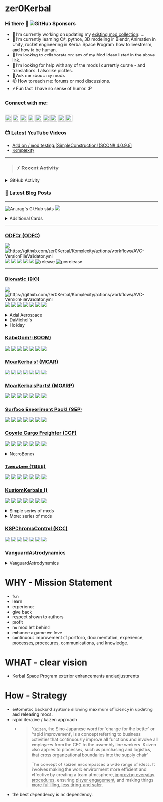 # zer0Kerbal

### Hi there 👋 ![GitHub Sponsors](https://img.shields.io/github/sponsors/zer0Kerbal?color=purple&label=Github%20Sponsors&style=social)  
- 🔭 I’m currently working on updating my [existing mod collection](https://tinyurl.com/zer0KModTracker): ...
- 🌱 I’m currently learning C#, python, 3D modeling in Blendr, Animation in Unity, rocket engineering in Kerbal Space Program, how to livestream, and how to be human.
- 👯 I’m looking to collaborate on: any of my Mod Ideas listed in the above link.
- 🤔 I’m looking for help with any of the mods I currently curate - and translations. I also like pickles.
- 💬 Ask me about: my mods 
- 📫 How to reach me: forums or mod discussions.
- ⚡ Fun fact: I have no sense of humor. :P

### Connect with me:

[<img align="left" alt="kerbalspaceprogram.com" width="22px" src="https://kerbalspaceprogram.com//favicon.ico" />][website]
[<img align="left" alt="zer0Kerbal | CurseForge" width="22px" src="https://cdn.jsdelivr.net/npm/simple-icons@v3/icons/curseforge.svg" />][curseforge]
[<img align="left" alt="zer0Kerbal | CurseForge" width="22px" src="https://cdn.jsdelivr.net/npm/simple-icons@v3/icons/reddit.svg" />][reddit]
[<img align="left" alt="zer0Kerbal | CurseForge" width="22px" src="https://cdn.jsdelivr.net/npm/simple-icons@v3/icons/patreon.svg" />][patreon]
[<img align="left" alt="zer0Kerbal | YouTube" width="22px" src="https://cdn.jsdelivr.net/npm/simple-icons@v3/icons/youtube.svg" />][youtube]
[<img align="left" alt="zer0Kerbal | Twitch" width="22px" src="https://cdn.jsdelivr.net/npm/simple-icons@v3/icons/twitch.svg" />][twitch]
[<img align="left" alt="zer0Kerbal | CurseForge" width="22px" src="https://cdn.jsdelivr.net/npm/simple-icons@v3/icons/paypal.svg" />][paypal]
[<img align="left" alt="zer0Kerbal | buy me a coffee" width="22px" src="https://cdn.jsdelivr.net/npm/simple-icons@v3/icons/buymeacoffee.svg" />][buymeacoffee]
[<img align="left" alt="zer0Kerbal | Twitter" width="22px" src="https://cdn.jsdelivr.net/npm/simple-icons@v3/icons/twitter.svg" />][twitter]
<br />
---

### 📺 Latest YouTube Videos

<!-- YOUTUBE:START -->
- [Add on / mod testing:[SimpleConstruction! &lpar;SCON!&rpar; 4.0.9.9]](https://www.youtube.com/watch?v=j7EWdZ0T-kg)
- [Komplexity](https://www.youtube.com/watch?v=erhEQpBZGas)
<!-- YOUTUBE:END -->

---

>### :zap: Recent Activity

<details>
  <summary>GitHub Activity</summary>
  
<!--START_SECTION:activity-->
1. ❗️ Opened issue [#2](https://github.com/zer0Kerbal/SimpleLife/issues/2) in [zer0Kerbal/SimpleLife](https://github.com/zer0Kerbal/SimpleLife)
2. ❗️ Opened issue [#48](https://github.com/zer0Kerbal/MiniSampleReturnCapsule/issues/48) in [zer0Kerbal/MiniSampleReturnCapsule](https://github.com/zer0Kerbal/MiniSampleReturnCapsule)
3. ❗️ Opened issue [#40](https://github.com/zer0Kerbal/WhimChaser/issues/40) in [zer0Kerbal/WhimChaser](https://github.com/zer0Kerbal/WhimChaser)
4. ❗️ Opened issue [#30](https://github.com/zer0Kerbal/Dreamer/issues/30) in [zer0Kerbal/Dreamer](https://github.com/zer0Kerbal/Dreamer)
5. ❗️ Opened issue [#8](https://github.com/zer0Kerbal/FieldTrainingLab/issues/8) in [zer0Kerbal/FieldTrainingLab](https://github.com/zer0Kerbal/FieldTrainingLab)
6. ❗️ Opened issue [#16](https://github.com/zer0Kerbal/FieldTrainingFacility/issues/16) in [zer0Kerbal/FieldTrainingFacility](https://github.com/zer0Kerbal/FieldTrainingFacility)
7. ❗️ Opened issue [#69](https://github.com/zer0Kerbal/TheGoldStandard/issues/69) in [zer0Kerbal/TheGoldStandard](https://github.com/zer0Kerbal/TheGoldStandard)
8. ❗️ Opened issue [#42](https://github.com/zer0Kerbal/JoolianDiscovery/issues/42) in [zer0Kerbal/JoolianDiscovery](https://github.com/zer0Kerbal/JoolianDiscovery)
9. ❗️ Opened issue [#64](https://github.com/zer0Kerbal/LithobrakeExplorationTechnologies/issues/64) in [zer0Kerbal/LithobrakeExplorationTechnologies](https://github.com/zer0Kerbal/LithobrakeExplorationTechnologies)
10. ❗️ Opened issue [#5](https://github.com/zer0Kerbal/NotSoSimpleConstruction/issues/5) in [zer0Kerbal/NotSoSimpleConstruction](https://github.com/zer0Kerbal/NotSoSimpleConstruction)
<!--END_SECTION:activity-->

</details

---

### 📕 Latest Blog Posts

<!-- BLOG-POST-LIST:START -->
<!-- BLOG-POST-LIST:END -->

---

<!--- [![Anurag's GitHub stats](https://github-readme-stats.vercel.app/api?username=zer0Kerbal)](https://github.com/anuraghazra/github-readme-stats) -->
![Anurag's GitHub stats](https://github-readme-stats.vercel.app/api?username=zer0Kerbal&show_icons=true) <img src="https://github-readme-stats.vercel.app/api/top-langs/?username=zer0kerbal&layout=compact&hide_border=true&bg_color=bada55&langs_count=4">  

  <details>
    <summary>Additional Cards</summary>
    


[![Readme Card](https://github-readme-stats.vercel.app/api/pin/?username=zer0Kerbal&repo=Pteron)](https://github.com/zer0Kerbal/Pteron)  

[![Readme Card](https://github-readme-stats.vercel.app/api/pin/?username=zer0Kerbal&repo=MKII-L)](https://github.com/zer0Kerbal/MKII-L) [![Readme Card](https://github-readme-stats.vercel.app/api/pin/?username=zer0Kerbal&repo=MK2Y)](https://github.com/zer0Kerbal/MK2Y)
</details>



***  
### [ODFCr (ODFC)](https://github.com/zer0Kerbal/ODFC)  
![](https://img.shields.io/github/v/release/zer0Kerbal/ODFCr?include_prereleases?style=plastic)
![](https://github.com/zer0Kerbal/Komplexity/actions/workflows/AVC-VersionFileValidator.yml/badge.svg?branch=main "https://github.com/zer0Kerbal/Komplexity/actions/workflows/AVC-VersionFileValidator.yml" )
![](https://img.shields.io/github/repo-size/zer0Kerbal/ODFCr?style=plastic)
![](https://img.shields.io/github/directory-file-count/zer0Kerbal/Biomatic?style=plastic)
![](https://img.shields.io/github/downloads/zer0Kerbal/ODFCr/total?style=plastic)
![](http://img.shields.io/github/labels/zer0Kerbal/ODFCr/help-wanted?style=plastic)
![](https://img.shields.io/github/contributors/zer0kerbal/ODFCr?style=plastic)
![release](https://img.shields.io/github/release-date/zer0kerbal/ODFCr?style=plastic)
![prerelease](https://img.shields.io/github/release-date-pre/zer0kerbal/ODFCr?style=plastic)
*** 

### [Biomatic (BIO)](https://github.com/zer0Kerbal/Biomatic)  
![](https://img.shields.io/github/v/release/zer0Kerbal/Biomatic?include_prereleases?style=plastic)
![](https://github.com/zer0Kerbal/Komplexity/actions/workflows/AVC-VersionFileValidator.yml/badge.svg?branch=main "https://github.com/zer0Kerbal/Komplexity/actions/workflows/AVC-VersionFileValidator.yml" )
![](https://img.shields.io/github/repo-size/zer0Kerbal/Biomatic?style=plastic)
![](https://img.shields.io/github/directory-file-count/zer0Kerbal/Biomatic?style=plastic)
![](https://img.shields.io/github/downloads/zer0Kerbal/Biomatic/total?style=plastic)
![](http://img.shields.io/github/labels/zer0Kerbal/Biomatic/help-wanted?style=plastic)
![](https://img.shields.io/github/contributors/zer0kerbal/Biomatic?style=plastic)
![](https://img.shields.io/github/release-date/zer0kerbal/Biomatic?style=plastic)
![](https://img.shields.io/github/release-date-pre/zer0kerbal/Biomatic?style=plastic)

<details>
  <summary>Axial Aerospace</summary>

  [![Readme Card](https://github-readme-stats.vercel.app/api/pin/?username=zer0Kerbal&repo=Dreamer)](https://github.com/zer0Kerbal/Dreamer)   [![Readme Card](https://github-readme-stats.vercel.app/api/pin/?username=zer0Kerbal&repo=Whimchaser)](https://github.com/zer0Kerbal/WhimChaser)

  [![Readme Card](https://github-readme-stats.vercel.app/api/pin/?username=zer0Kerbal&repo=SimpleCargoSolutions)](https://github.com/zer0Kerbal/SimpleCargoSolutions) [![Readme Card](https://github-readme-stats.vercel.app/api/pin/?username=zer0Kerbal&repo=LanderTek)](https://github.com/zer0Kerbal/LanderTek)

  ### [Dreamer (AAD)](https://github.com/zer0Kerbal/Dreamer)
  
  ![](https://github.com/zer0Kerbal/Dreamer/actions/workflows/greetings.yml/badge.svg) ![](https://github.com/zer0Kerbal/Dreamer/actions/workflows/AVC-VersionFileValidator.yml/badge.svg?branch=master) 
  ![](https://img.shields.io/github/downloads/zer0Kerbal/Dreamer/total?style=plastic) ![](https://img.shields.io/github/repo-size/zer0Kerbal/Dreamer?style=plastic) ![](https://img.shields.io/github/contributors/zer0kerbal/Dreamer?style=plastic) ![](https://img.shields.io/github/release-date/zer0kerbal/Dreamer?style=plastic) ![](https://img.shields.io/github/release-date-pre/zer0kerbal/Dreamer?style=plastic)

  ### [WhimChaserr (AAWC))](https://github.com/zer0Kerbal/WhimChaserr)
  
  ![](https://github.com/zer0Kerbal/WhimChaserr/actions/workflows/greetings.yml/badge.svg) ![](https://github.com/zer0Kerbal/WhimChaserr/actions/workflows/AVC-VersionFileValidator.yml/badge.svg?branch=master) 
  ![](https://img.shields.io/github/downloads/zer0Kerbal/WhimChaserr/total?style=plastic) ![](https://img.shields.io/github/repo-size/zer0Kerbal/WhimChaserr?style=plastic) ![](https://img.shields.io/github/contributors/zer0kerbal/WhimChaserr?style=plastic) ![](https://img.shields.io/github/release-date/zer0kerbal/WhimChaserr?style=plastic) ![](https://img.shields.io/github/release-date-pre/zer0kerbal/WhimChaser?style=plastic)

  ### [Simple Cargo Solutions (AASC)](https://github.com/zer0Kerbal/SimpleCargoSolution)
  
  ![](https://github.com/zer0Kerbal/SimpleCargoSolution/actions/workflows/greetings.yml/badge.svg) ![](https://github.com/zer0Kerbal/SimpleCargoSolution/actions/workflows/AVC-VersionFileValidator.yml/badge.svg?branch=master) 
  ![](https://img.shields.io/github/downloads/zer0Kerbal/SimpleCargoSolution/total?style=plastic) ![](https://img.shields.io/github/repo-size/zer0Kerbal/SimpleCargoSolution?style=plastic) ![](https://img.shields.io/github/contributors/zer0kerbal/SimpleCargoSolution?style=plastic) ![](https://img.shields.io/github/release-date/zer0kerbal/SimpleCargoSolution?style=plastic) ![](https://img.shields.io/github/release-date-pre/zer0kerbal/SimpleCargoSolution?style=plastic)

  ### [LanderTek (AALT)](https://github.com/zer0Kerbal/LanderTek)
  
  ![](https://github.com/zer0Kerbal/LanderTek/actions/workflows/greetings.yml/badge.svg) ![](https://github.com/zer0Kerbal/LanderTek/actions/workflows/AVC-VersionFileValidator.yml/badge.svg?branch=master) 
  ![](https://img.shields.io/github/downloads/zer0Kerbal/LanderTek/total?style=plastic) ![](https://img.shields.io/github/repo-size/zer0Kerbal/LanderTek?style=plastic) ![](https://img.shields.io/github/contributors/zer0kerbal/LanderTek?style=plastic) ![](https://img.shields.io/github/release-date/zer0kerbal/LanderTek?style=plastic) ![](https://img.shields.io/github/release-date-pre/zer0kerbal/LanderTek?style=plastic)

</details>

<details>
   <summary>DaMichel's</summary>
  
   [![Readme Card](https://github-readme-stats.vercel.app/api/pin/?username=zer0Kerbal&repo=DaMichel)](https://github.com/zer0Kerbal/DaMichel)   [![Readme Card](https://github-readme-stats.vercel.app/api/pin/?username=zer0Kerbal&repo=AeroRadial)](https://github.com/zer0Kerbal/AeroRadial) [![Readme Card](https://github-readme-stats.vercel.app/api/pin/?username=zer0Kerbal&repo=Fuselage)](https://github.com/zer0Kerbal/Fuselage) [![Readme Card](https://github-readme-stats.vercel.app/api/pin/?username=zer0Kerbal&repo=SphericalTanks)](https://github.com/zer0Kerbal/SphericalTanks) [![Readme Card](https://github-readme-stats.vercel.app/api/pin/?username=zer0Kerbal&repo=Cargobays)](https://github.com/zer0Kerbal/CargoBays) 

### [DaMichel's Part Pack (DMPP)](https://github.com/zer0Kerbal/DaMichel)
  
  ![](https://github.com/zer0Kerbal/DaMichel/actions/workflows/greetings.yml/badge.svg) ![](https://github.com/zer0Kerbal/DaMichel/actions/workflows/AVC-VersionFileValidator.yml/badge.svg?branch=master) 
  ![](https://img.shields.io/github/downloads/zer0Kerbal/DaMichel/total?style=plastic) ![](https://img.shields.io/github/repo-size/zer0Kerbal/DaMichel?style=plastic) ![](https://img.shields.io/github/contributors/zer0kerbal/DaMichel?style=plastic) ![](https://img.shields.io/github/release-date/zer0kerbal/DaMichel?style=plastic) ![](https://img.shields.io/github/release-date-pre/zer0kerbal/DaMichel?style=plastic)

### [AeroRadial (DMAR)](https://github.com/zer0Kerbal/AeroRadial)
  
  ![](https://github.com/zer0Kerbal/AeroRadial/actions/workflows/greetings.yml/badge.svg) ![](https://github.com/zer0Kerbal/AeroRadial/actions/workflows/AVC-VersionFileValidator.yml/badge.svg?branch=master) 
  ![](https://img.shields.io/github/downloads/zer0Kerbal/AeroRadial/total?style=plastic) ![](https://img.shields.io/github/repo-size/zer0Kerbal/AeroRadial?style=plastic) ![](https://img.shields.io/github/contributors/zer0kerbal/AeroRadial?style=plastic) ![](https://img.shields.io/github/release-date/zer0kerbal/AeroRadial?style=plastic) ![](https://img.shields.io/github/release-date-pre/zer0kerbal/AeroRadial?style=plastic)

### [Fuselage (DMFS)](https://github.com/zer0Kerbal/Fuselage)
  
  ![](https://github.com/zer0Kerbal/Fuselage/actions/workflows/greetings.yml/badge.svg) ![](https://github.com/zer0Kerbal/Fuselage/actions/workflows/AVC-VersionFileValidator.yml/badge.svg?branch=master) 
  ![](https://img.shields.io/github/downloads/zer0Kerbal/Fuselage/total?style=plastic) ![](https://img.shields.io/github/repo-size/zer0Kerbal/Fuselage?style=plastic) ![](https://img.shields.io/github/contributors/zer0kerbal/Fuselage?style=plastic) ![](https://img.shields.io/github/release-date/zer0kerbal/Fuselage?style=plastic) ![](https://img.shields.io/github/release-date-pre/zer0kerbal/Fuselage?style=plastic)

### [CargoBays (DMCB)](https://github.com/zer0Kerbal/CargoBays)
  
  ![](https://github.com/zer0Kerbal/CargoBays/actions/workflows/greetings.yml/badge.svg) ![](https://github.com/zer0Kerbal/CargoBays/actions/workflows/AVC-VersionFileValidator.yml/badge.svg?branch=master) 
  ![](https://img.shields.io/github/downloads/zer0Kerbal/CargoBays/total?style=plastic) ![](https://img.shields.io/github/repo-size/zer0Kerbal/CargoBays?style=plastic) ![](https://img.shields.io/github/contributors/zer0kerbal/CargoBays?style=plastic) ![](https://img.shields.io/github/release-date/zer0kerbal/CargoBays?style=plastic) ![](https://img.shields.io/github/release-date-pre/zer0kerbal/CargoBays?style=plastic)

### [SphericalTanks (DMST)](https://github.com/zer0Kerbal/SphericalTanks)
  
  ![](https://github.com/zer0Kerbal/SphericalTanks/actions/workflows/greetings.yml/badge.svg) ![](https://github.com/zer0Kerbal/SphericalTanks/actions/workflows/AVC-VersionFileValidator.yml/badge.svg?branch=master) 
  ![](https://img.shields.io/github/downloads/zer0Kerbal/SphericalTanks/total?style=plastic) ![](https://img.shields.io/github/repo-size/zer0Kerbal/SphericalTanks?style=plastic) ![](https://img.shields.io/github/contributors/zer0kerbal/SphericalTanks?style=plastic) ![](https://img.shields.io/github/release-date/zer0kerbal/SphericalTanks?style=plastic) ![](https://img.shields.io/github/release-date-pre/zer0kerbal/SphericalTanks?style=plastic)

</details>

<details>
 <summary>Holiday</summary>
   
### [JackOLantern](https://github.com/zer0Kerbal/JackOLantern)  
[![greetings.yml](https://github.com/zer0Kerbal/JackOLantern/actions/workflows/greetings.yml/badge.svg)](https://github.com/zer0Kerbal/JackOLantern/actions/workflows/greetings.yml) ![](https://github.com/zer0Kerbal/JackOLantern/actions/workflows/AVC-VersionFileValidator.yml/badge.svg?branch=master)  
![](https://img.shields.io/github/downloads/zer0Kerbal/JackOLantern/total?style=plastic) ![](https://img.shields.io/github/repo-size/zer0Kerbal/JackOLantern?style=plastic) ![](https://img.shields.io/github/contributors/zer0kerbal/JackOLantern?style=plastic) ![](https://img.shields.io/github/release-date/zer0kerbal/JackOLantern?style=plastic) ![](https://img.shields.io/github/release-date-pre/zer0kerbal/JackOLantern?style=plastic)

### [Halloween](https://github.com/zer0Kerbal/Halloween)  
![](https://github.com/zer0Kerbal/Halloween/actions/workflows/greetings.yml/badge.svg) ![](https://github.com/zer0Kerbal/Halloween/actions/workflows/AVC-VersionFileValidator.yml/badge.svg?branch=master) 
![](https://img.shields.io/github/downloads/zer0Kerbal/Halloween/total?style=plastic) ![](https://img.shields.io/github/repo-size/zer0Kerbal/Halloween?style=plastic) ![](https://img.shields.io/github/contributors/zer0kerbal/Halloween?style=plastic) ![](https://img.shields.io/github/release-date/zer0kerbal/Halloween?style=plastic) ![](https://img.shields.io/github/release-date-pre/zer0kerbal/Halloween?style=plastic)

  </details>
   
### [KaboOom! (BOOM)](https://github.com/zer0Kerbal/Kaboom)  
![](https://github.com/zer0Kerbal/Kaboom/actions/workflows/greetings.yml/badge.svg) ![](https://github.com/zer0Kerbal/Kaboom/actions/workflows/AVC-VersionFileValidator.yml/badge.svg?branch=master) 
![](https://img.shields.io/github/downloads/zer0Kerbal/Kaboom/total?style=plastic) ![](https://img.shields.io/github/repo-size/zer0Kerbal/Kaboom?style=plastic) ![](https://img.shields.io/github/contributors/zer0kerbal/Kaboom?style=plastic) ![](https://img.shields.io/github/release-date/zer0kerbal/Kaboom?style=plastic) ![](https://img.shields.io/github/release-date-pre/zer0kerbal/Kaboom?style=plastic)

### [MoarKerbals! (MOAR)](https://github.com/zer0Kerbal/MoarKerbals)  
![](https://github.com/zer0Kerbal/MoarKerbals/actions/workflows/greetings.yml/badge.svg) ![](https://github.com/zer0Kerbal/MoarKerbals/actions/workflows/AVC-VersionFileValidator.yml/badge.svg?branch=master) 
![](https://img.shields.io/github/downloads/zer0Kerbal/MoarKerbals/total?style=plastic) ![](https://img.shields.io/github/repo-size/zer0Kerbal/MoarKerbals?style=plastic) ![](https://img.shields.io/github/contributors/zer0kerbal/MoarKerbals?style=plastic) ![](https://img.shields.io/github/release-date/zer0kerbal/MoarKerbals?style=plastic) ![](https://img.shields.io/github/release-date-pre/zer0kerbal/MoarKerbals?style=plastic)

### [MoarKerbalsParts! (MOARP)](https://github.com/zer0Kerbal/MoarKerbalsParts)  
![](https://github.com/zer0Kerbal/MoarKerbalsParts/actions/workflows/greetings.yml/badge.svg) ![](https://github.com/zer0Kerbal/MoarKerbalsParts/actions/workflows/AVC-VersionFileValidator.yml/badge.svg?branch=master) 
![](https://img.shields.io/github/downloads/zer0Kerbal/MoarKerbalsParts/total?style=plastic) ![](https://img.shields.io/github/repo-size/zer0Kerbal/MoarKerbalsParts?style=plastic) ![](https://img.shields.io/github/contributors/zer0kerbal/MoarKerbalsParts?style=plastic) ![](https://img.shields.io/github/release-date/zer0kerbal/MoarKerbalsParts?style=plastic) ![](https://img.shields.io/github/release-date-pre/zer0kerbal/MoarKerbalsParts?style=plastic)

### [Surface Experiment Pack! (SEP)](https://github.com/zer0Kerbal/SurfaceExperimentPack)  
![](https://github.com/zer0Kerbal/SurfaceExperimentPack/actions/workflows/greetings.yml/badge.svg) ![](https://github.com/zer0Kerbal/SurfaceExperimentPack/actions/workflows/AVC-VersionFileValidator.yml/badge.svg?branch=master) 
![](https://img.shields.io/github/downloads/zer0Kerbal/SurfaceExperimentPack/total?style=plastic) ![](https://img.shields.io/github/repo-size/zer0Kerbal/SurfaceExperimentPack?style=plastic) ![](https://img.shields.io/github/contributors/zer0kerbal/SurfaceExperimentPack?style=plastic) ![](https://img.shields.io/github/release-date/zer0kerbal/SurfaceExperimentPack?style=plastic) ![](https://img.shields.io/github/release-date-pre/zer0kerbal/SurfaceExperimentPack?style=plastic)

### [Coyote Cargo Freighter (CCF)](https://github.com/zer0Kerbal/CoyoteCargoFreighter)  
![](https://github.com/zer0Kerbal/CoyoteCargoFreighter/actions/workflows/greetings.yml/badge.svg) ![](https://github.com/zer0Kerbal/CoyoteCargoFreighter/actions/workflows/AVC-VersionFileValidator.yml/badge.svg?branch=master) 
![](https://img.shields.io/github/downloads/zer0Kerbal/CoyoteCargoFreighter/total?style=plastic) ![](https://img.shields.io/github/repo-size/zer0Kerbal/CoyoteCargoFreighter?style=plastic) ![](https://img.shields.io/github/contributors/zer0kerbal/CoyoteCargoFreighter?style=plastic) ![](https://img.shields.io/github/release-date/zer0kerbal/CoyoteCargoFreighter?style=plastic) ![](https://img.shields.io/github/release-date-pre/zer0kerbal/CoyoteCargoFreighter?style=plastic)

 <details>
   <summary>NecroBones</summary>
   
### [The Burger Mod (BURG)](https://github.com/zer0Kerbal/BurgerMod)  
![](https://github.com/zer0Kerbal/BurgerMod/actions/workflows/greetings.yml/badge.svg) ![](https://github.com/zer0Kerbal/BurgerMod/actions/workflows/AVC-VersionFileValidator.yml/badge.svg?branch=master) 
![](https://img.shields.io/github/downloads/zer0Kerbal/BurgerMod/total?style=plastic) ![](https://img.shields.io/github/repo-size/zer0Kerbal/BurgerMod?style=plastic) ![](https://img.shields.io/github/contributors/zer0kerbal/BurgerMod?style=plastic) ![](https://img.shields.io/github/release-date/zer0kerbal/BurgerMod?style=plastic) ![](https://img.shields.io/github/release-date-pre/zer0kerbal/BurgerMod?style=plastic)

### [The Elephant Engine (NBEE)](https://github.com/zer0Kerbal/ElephantEngine)  
![](https://github.com/zer0Kerbal/ElephantEngine/actions/workflows/greetings.yml/badge.svg) ![](https://github.com/zer0Kerbal/ElephantEngine/actions/workflows/AVC-VersionFileValidator.yml/badge.svg?branch=master) 
![](https://img.shields.io/github/downloads/zer0Kerbal/ElephantEngine/total?style=plastic) ![](https://img.shields.io/github/repo-size/zer0Kerbal/ElephantEngine?style=plastic) ![](https://img.shields.io/github/contributors/zer0kerbal/ElephantEngine?style=plastic) ![](https://img.shields.io/github/release-date/zer0kerbal/ElephantEngine?style=plastic) ![](https://img.shields.io/github/release-date-pre/zer0kerbal/ElephantEngine?style=plastic)

### [Joolian Discovery (NBJD)](https://github.com/zer0Kerbal/JoolianDiscovery)  
![](https://github.com/zer0Kerbal/JoolianDiscovery/actions/workflows/greetings.yml/badge.svg) ![](https://github.com/zer0Kerbal/JoolianDiscovery/actions/workflows/AVC-VersionFileValidator.yml/badge.svg?branch=master) 
![](https://img.shields.io/github/downloads/zer0Kerbal/JoolianDiscovery/total?style=plastic) ![](https://img.shields.io/github/repo-size/zer0Kerbal/JoolianDiscovery?style=plastic) ![](https://img.shields.io/github/contributors/zer0kerbal/JoolianDiscovery?style=plastic) ![](https://img.shields.io/github/release-date/zer0kerbal/JoolianDiscovery?style=plastic) ![](https://img.shields.io/github/release-date-pre/zer0kerbal/JoolianDiscovery?style=plastic)

### [LithobrakeExplorationTechnologies (LET)](https://github.com/zer0Kerbal/LithobrakeExplorationTechnologies)  
![](https://github.com/zer0Kerbal/LithobrakeExplorationTechnologies/actions/workflows/greetings.yml/badge.svg) ![](https://github.com/zer0Kerbal/LithobrakeExplorationTechnologies/actions/workflows/AVC-VersionFileValidator.yml/badge.svg?branch=master) 
![](https://img.shields.io/github/downloads/zer0Kerbal/LithobrakeExplorationTechnologies/total?style=plastic) ![](https://img.shields.io/github/repo-size/zer0Kerbal/LithobrakeExplorationTechnologies?style=plastic) ![](https://img.shields.io/github/contributors/zer0kerbal/LithobrakeExplorationTechnologies?style=plastic) ![](https://img.shields.io/github/release-date/zer0kerbal/LithobrakeExplorationTechnologies?style=plastic) ![](https://img.shields.io/github/release-date-pre/zer0kerbal/LithobrakeExplorationTechnologies?style=plastic)
   
### [Fuel Tanks Plus (FTP)](https://github.com/zer0Kerbal/FuelTanksPlus)  
![](https://github.com/zer0Kerbal/FuelTanksPlus/actions/workflows/greetings.yml/badge.svg) ![](https://github.com/zer0Kerbal/FuelTanksPlus/actions/workflows/AVC-VersionFileValidator.yml/badge.svg?branch=master) 
![](https://img.shields.io/github/downloads/zer0Kerbal/FuelTanksPlus/total?style=plastic) ![](https://img.shields.io/github/repo-size/zer0Kerbal/FuelTanksPlus?style=plastic) ![](https://img.shields.io/github/contributors/zer0kerbal/FuelTanksPlus?style=plastic) ![](https://img.shields.io/github/release-date/zer0kerbal/FuelTanksPlus?style=plastic) ![](https://img.shields.io/github/release-date-pre/zer0kerbal/FuelTanksPlus?style=plastic)

### [SpaceY Heavy Lifters (SYHL)](https://github.com/zer0Kerbal/SpaceY-Lifters)  
![](https://github.com/zer0Kerbal/SpaceY-Lifters/actions/workflows/greetings.yml/badge.svg) ![](https://github.com/zer0Kerbal/SpaceY-Lifters/actions/workflows/AVC-VersionFileValidator.yml/badge.svg?branch=master) 
![](https://img.shields.io/github/downloads/zer0Kerbal/SpaceY-Lifters/total?style=plastic) ![](https://img.shields.io/github/repo-size/zer0Kerbal/SpaceY-Lifters?style=plastic) ![](https://img.shields.io/github/contributors/zer0kerbal/SpaceY-Lifters?style=plastic) ![](https://img.shields.io/github/release-date/zer0kerbal/SpaceY-Lifters?style=plastic) ![](https://img.shields.io/github/release-date-pre/zer0kerbal/SpaceY-Lifters?style=plastic)

  </details>
   
### [Taerobee (TBEE)](https://github.com/zer0Kerbal/Taerobee)  
![](https://github.com/zer0Kerbal/Taerobee/actions/workflows/greetings.yml/badge.svg) ![](https://github.com/zer0Kerbal/Taerobee/actions/workflows/AVC-VersionFileValidator.yml/badge.svg?branch=master) 
![](https://img.shields.io/github/downloads/zer0Kerbal/Taerobee/total?style=plastic) ![](https://img.shields.io/github/repo-size/zer0Kerbal/Taerobee?style=plastic) ![](https://img.shields.io/github/contributors/zer0kerbal/Taerobee?style=plastic) ![](https://img.shields.io/github/release-date/zer0kerbal/Taerobee?style=plastic) ![](https://img.shields.io/github/release-date-pre/zer0kerbal/Taerobee?style=plastic)

### [KustomKerbals ()](https://github.com/zer0Kerbal/KustomKerbals)  
![](https://github.com/zer0Kerbal/KustomKerbals/actions/workflows/greetings.yml/badge.svg) ![](https://github.com/zer0Kerbal/KustomKerbals/actions/workflows/AVC-VersionFileValidator.yml/badge.svg?branch=master) 
![](https://img.shields.io/github/downloads/zer0Kerbal/KustomKerbals/total?style=plastic) ![](https://img.shields.io/github/repo-size/zer0Kerbal/KustomKerbals?style=plastic) ![](https://img.shields.io/github/contributors/zer0kerbal/KustomKerbals?style=plastic) ![](https://img.shields.io/github/release-date/zer0kerbal/KustomKerbals?style=plastic) ![](https://img.shields.io/github/release-date-pre/zer0kerbal/KustomKerbals?style=plastic)

 <details>
   <summary>Simple series of mods</summary>
   
  [![Readme Card](https://github-readme-stats.vercel.app/api/pin/?username=zer0Kerbal&repo=SimpleConstruction)](https://github.com/zer0Kerbal/SimpleConstruction) [![Readme Card](https://github-readme-stats.vercel.app/api/pin/?username=zer0Kerbal&repo=SimpleLogistics)](https://github.com/zer0Kerbal/SimpleLogistics)
   [![Readme Card](https://github-readme-stats.vercel.app/api/pin/?username=zer0Kerbal&repo=SimpleLife)](https://github.com/zer0Kerbal/SimpleLife) [![Readme Card](https://github-readme-stats.vercel.app/api/pin/?username=zer0Kerbal&repo=SimpleNotes)](https://github.com/zer0Kerbal/SimpleNotes)
   
### [SimpleConstruction! (SCON!)](https://github.com/zer0Kerbal/SimpleConstruction)
  
  ![](https://github.com/zer0Kerbal/SimpleConstruction/actions/workflows/greetings.yml/badge.svg) ![](https://github.com/zer0Kerbal/SimpleConstruction/actions/workflows/AVC-VersionFileValidator.yml/badge.svg?branch=master) 
  ![](https://img.shields.io/github/downloads/zer0Kerbal/SimpleConstruction/total?style=plastic) ![](https://img.shields.io/github/repo-size/zer0Kerbal/SimpleConstruction?style=plastic) ![](https://img.shields.io/github/contributors/zer0kerbal/SimpleConstruction?style=plastic) ![](https://img.shields.io/github/release-date/zer0kerbal/SimpleConstruction?style=plastic) ![](https://img.shields.io/github/release-date-pre/zer0kerbal/SimpleConstruction?style=plastic)

### [SimpleLogistics! (SLOG!)](https://github.com/zer0Kerbal/SimpleLogistics)
  
  ![](https://github.com/zer0Kerbal/SimpleLogistics/actions/workflows/greetings.yml/badge.svg) ![](https://github.com/zer0Kerbal/SimpleLogistics/actions/workflows/AVC-VersionFileValidator.yml/badge.svg?branch=master) 
  ![](https://img.shields.io/github/downloads/zer0Kerbal/SimpleLogistics/total?style=plastic) ![](https://img.shields.io/github/repo-size/zer0Kerbal/SimpleLogistics?style=plastic) ![](https://img.shields.io/github/contributors/zer0kerbal/SimpleLogistics?style=plastic) ![](https://img.shields.io/github/release-date/zer0kerbal/SimpleLogistics?style=plastic) ![](https://img.shields.io/github/release-date-pre/zer0kerbal/SimpleLogistics?style=plastic)

### [SimpleLife! (SLIF!)](https://github.com/zer0Kerbal/SimpleLife)
  
  ![](https://github.com/zer0Kerbal/SimpleLife/actions/workflows/greetings.yml/badge.svg) ![](https://github.com/zer0Kerbal/SimpleLife/actions/workflows/AVC-VersionFileValidator.yml/badge.svg?branch=master) 
  ![](https://img.shields.io/github/downloads/zer0Kerbal/SimpleLife/total?style=plastic) ![](https://img.shields.io/github/repo-size/zer0Kerbal/SimpleLife?style=plastic) ![](https://img.shields.io/github/contributors/zer0kerbal/SimpleLife?style=plastic) ![](https://img.shields.io/github/release-date/zer0kerbal/SimpleLife?style=plastic) ![](https://img.shields.io/github/release-date-pre/zer0kerbal/SimpleLife?style=plastic)
   
### [SimpleNotes! (SNOTE)](https://github.com/zer0Kerbal/SimpleNotes)  
   
   ![](https://github.com/zer0Kerbal/SimpleNotes/actions/workflows/greetings.yml/badge.svg) ![](https://github.com/zer0Kerbal/SimpleNotes/actions/workflows/AVC-VersionFileValidator.yml/badge.svg?branch=master) 
   ![](https://img.shields.io/github/downloads/zer0Kerbal/SimpleNotes/total?style=plastic) ![](https://img.shields.io/github/repo-size/zer0Kerbal/SimpleNotes?style=plastic) ![](https://img.shields.io/github/contributors/zer0kerbal/SimpleNotes?style=plastic) ![](https://img.shields.io/github/release-date/zer0kerbal/SimpleNotes?style=plastic) ![](https://img.shields.io/github/release-date-pre/zer0kerbal/SimpleNotes?style=plastic)
  </details>
  
 <details>
   <summary>More: series of mods</summary>
   
### [More: Hitchhikers! (MHH)](https://github.com/zer0Kerbal/MoreHitchhikers)  
![](https://github.com/zer0Kerbal/MoreHitchhikers/actions/workflows/greetings.yml/badge.svg) ![](https://github.com/zer0Kerbal/MoreHitchhikers/actions/workflows/AVC-VersionFileValidator.yml/badge.svg?branch=master) 
![](https://img.shields.io/github/downloads/zer0Kerbal/MoreHitchhikers/total?style=plastic) ![](https://img.shields.io/github/repo-size/zer0Kerbal/MoreHitchhikers?style=plastic) ![](https://img.shields.io/github/contributors/zer0kerbal/MoreHitchhikers?style=plastic) ![](https://img.shields.io/github/release-date/zer0kerbal/MoreHitchhikers?style=plastic) ![](https://img.shields.io/github/release-date-pre/zer0kerbal/MoreHitchhikers?style=plastic)

### [More: Cupolas! (MCP)](https://github.com/zer0Kerbal/MoreCupolas)  
![](https://github.com/zer0Kerbal/MoreCupolas/actions/workflows/greetings.yml/badge.svg) ![](https://github.com/zer0Kerbal/MoreCupolas/actions/workflows/AVC-VersionFileValidator.yml/badge.svg?branch=master) 
![](https://img.shields.io/github/downloads/zer0Kerbal/MoreCupolas/total?style=plastic) ![](https://img.shields.io/github/repo-size/zer0Kerbal/MoreCupolas?style=plastic) ![](https://img.shields.io/github/contributors/zer0kerbal/MoreCupolas?style=plastic) ![](https://img.shields.io/github/release-date/zer0kerbal/MoreCupolas?style=plastic) ![](https://img.shields.io/github/release-date-pre/zer0kerbal/MoreCupolas?style=plastic)

### [More: ServiceBays! (MSB)](https://github.com/zer0Kerbal/MoreServiceBays)  
![](https://github.com/zer0Kerbal/MoreServiceBays/actions/workflows/greetings.yml/badge.svg) ![](https://github.com/zer0Kerbal/MoreServiceBays/actions/workflows/AVC-VersionFileValidator.yml/badge.svg?branch=master) 
![](https://img.shields.io/github/downloads/zer0Kerbal/MoreServiceBays/total?style=plastic) ![](https://img.shields.io/github/repo-size/zer0Kerbal/MoreServiceBays?style=plastic) ![](https://img.shields.io/github/contributors/zer0kerbal/MoreServiceBays?style=plastic) ![](https://img.shields.io/github/release-date/zer0kerbal/MoreServiceBays?style=plastic) ![](https://img.shields.io/github/release-date-pre/zer0kerbal/MoreServiceBays?style=plastic)

  </details>
   
### [KSPChromaControl (KCC)](https://github.com/zer0Kerbal/KSPChromaControl)  
![](https://github.com/zer0Kerbal/KSPChromaControl/actions/workflows/greetings.yml/badge.svg) ![](https://github.com/zer0Kerbal/KSPChromaControl/actions/workflows/AVC-VersionFileValidator.yml/badge.svg?branch=master) 
![](https://img.shields.io/github/downloads/zer0Kerbal/KSPChromaControl/total?style=plastic) ![](https://img.shields.io/github/repo-size/zer0Kerbal/KSPChromaControl?style=plastic) ![](https://img.shields.io/github/contributors/zer0kerbal/KSPChromaControl?style=plastic) ![](https://img.shields.io/github/release-date/zer0kerbal/KSPChromaControl?style=plastic) ![](https://img.shields.io/github/release-date-pre/zer0kerbal/KSPChromaControl?style=plastic)
  
  ### VanguardAstrodynamics
  
 <details>
   <summary>VanguardAstrodynamics</summary>
   
- VXSeriesI
- VXSeriesII
- Rodent
- KickbackBoosterSegments
- VanguardAstrodynamics
- CustomClusters
- CustomClusters-Stock
- HeatManagement
- KineticPenetrator
- VanguardAstrodynamics.Unity

  </details>
  
# WHY - Mission Statement

- fun
- learn
- experience
- give back
- respect shown to authors
- profit
- no mod left behind
- enhance a game we love
- continuous improvement of portfolio, documentation, experience, processes, procedures, communications, and knowledge.

# WHAT - clear vision

- Kerbal Space Program exterior enhancements and adjustments

# How - Strategy

- automated backend systems allowing maximum efficiency in updating and releasing mods.
- rapid iterative / kaizen approach
  - > ‘`Kaizen`, the Sino-Japanese word for ‘change for the better‘ or ‘rapid improvement’, is a concept referring to business activities that continuously improve all functions and involve all employees from the CEO to the assembly line workers. Kaizen also applies to processes, such as purchasing and logistics, that cross organizational boundaries into the supply chain’
    >
    > The concept of kaizen encompasses a wide range of ideas. It involves making the work environment more efficient and effective by creating a team atmosphere, <u>improving everyday procedures</u>, ensuring <u>player engagement</u>, and making things <u>more fulfilling, less tiring, and safer</u>.
- the best dependency is no dependency.

<!--
**zer0Kerbal/zer0Kerbal** is a ✨ _special_ ✨ repository because its `README.md` (this file) appears on your GitHub profile.
<img src="https://wakatime.com/share/@926db0f4-33a1-4545-8aa6-88d1f7186f67/18dd85d3-f64d-4bcc-a3c3-65302497efc0.svg" width=600 height=600> -->

[website]: https://forum.kerbalspaceprogram.com/index.php?/profile/190933-zer0kerbal/
[youtube]: https://www.youtube.com/channel/UCp9c8IaK4Gjgfj3O9QxrbDw
[twitter]: https://twitter.com/zer0Kerbal
[curseforge]: https://www.curseforge.com/members/zer0kerbal/projects
[twitch]: https://www.twitch.tv/zer0kerbal

[reddit]: https://www.reddit.com/user/zer0Kerbal
[patreon]: https://www.patreon.com/zer0Kerbal
[paypal]: https://www.paypal.com/donate?hosted_button_id=DC22YHMEJREKL
[buymeacoffee]: http://buymeacoffee.com/zer0Kerbal

